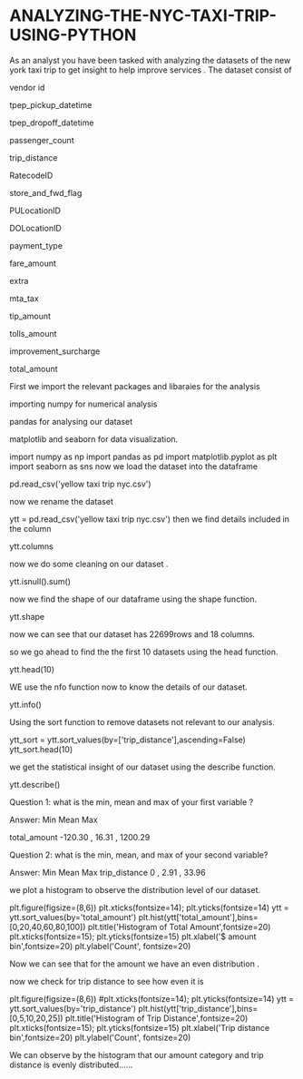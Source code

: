 # ANALYZING-THE-NYC-TAXI-TRIP-USING-PYTHON
As an analyst you have been tasked with analyzing the datasets of the new york taxi trip to get insight to help improve services .
The dataset consist of

vendor id

tpep_pickup_datetime

tpep_dropoff_datetime

passenger_count

trip_distance

RatecodeID

store_and_fwd_flag

PULocationID

DOLocationID

payment_type

fare_amount

extra

mta_tax

tip_amount

tolls_amount

improvement_surcharge

total_amount

First
we import the relevant packages and libaraies for the analysis

importing numpy for numerical analysis

pandas for analysing our dataset

matplotlib and seaborn for data visualization.

import numpy as np
import pandas as pd
import matplotlib.pyplot as plt
import seaborn as sns
now we load the dataset into the dataframe

pd.read_csv('yellow taxi trip nyc.csv')


now we rename the dataset

ytt = pd.read_csv('yellow taxi trip nyc.csv')
then we find details included in the column

ytt.columns

now we do some cleaning on our dataset .

ytt.isnull().sum()

now we find the shape of our dataframe using the shape function.

ytt.shape

now we can see that our dataset has 22699rows and 18 columns.

so we go ahead to find the the first 10 datasets using the head function.

ytt.head(10)


WE use the nfo function now to know the details of our dataset.

ytt.info()

Using the sort function to remove datasets not relevant to our analysis.

ytt_sort = ytt.sort_values(by=['trip_distance'],ascending=False) 
ytt_sort.head(10)


we get the statistical insight of our dataset using the describe function.

ytt.describe()


Question 1:
what is the min, mean and max of your first variable ?

Answer:
Min Mean Max

total_amount -120.30 , 16.31 , 1200.29

Question 2:
what is the min, mean, and max of your second variable?

Answer:
Min Mean Max trip_distance 0 , 2.91 , 33.96

we plot a histogram to observe the distribution level of our dataset.

plt.figure(figsize=(8,6))
plt.xticks(fontsize=14); plt.yticks(fontsize=14)
ytt = ytt.sort_values(by='total_amount')
plt.hist(ytt['total_amount'],bins=[0,20,40,60,80,100])
plt.title('Histogram of Total Amount',fontsize=20)
plt.xticks(fontsize=15); plt.yticks(fontsize=15)
plt.xlabel('$ amount bin',fontsize=20)
plt.ylabel('Count', fontsize=20)

Now we can see that for the amount we have an even distribution .

now we check for trip distance to see how even it is

plt.figure(figsize=(8,6))
#plt.xticks(fontsize=14); plt.yticks(fontsize=14)
ytt = ytt.sort_values(by='trip_distance')
plt.hist(ytt['trip_distance'],bins=[0,5,10,20,25])
plt.title('Histogram of Trip Distance',fontsize=20)
plt.xticks(fontsize=15); plt.yticks(fontsize=15)
plt.xlabel('Trip distance bin',fontsize=20)
plt.ylabel('Count', fontsize=20)

We can observe by the histogram that our amount category and trip distance is evenly distributed……






